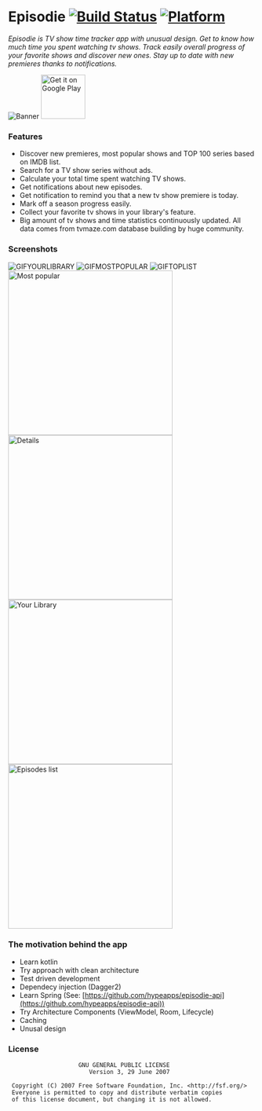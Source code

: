 # Episodie [![Build Status](https://travis-ci.org/hypeapps/episodie.svg?branch=master)](https://travis-ci.org/hypeapps/episodie) [![Platform](https://img.shields.io/badge/platform-Android-yellow.svg)](https://www.android.com)
*Episodie is TV show time tracker app with unusual design. Get to know how much time you spent watching tv shows. Track easily overall progress of your favorite shows and discover new ones. Stay up to date with new premieres thanks to notifications.*

![Banner](https://raw.githubusercontent.com/hypeapps/episodie/master/img/header1024x500.png)
<a href="https://play.google.com/store/apps/details?id=pl.hypeapp.episodie" target="_blank">
<img src="https://play.google.com/intl/en_us/badges/images/generic/en-play-badge.png" alt="Get it on Google Play" height="90"/></a>

### Features
- Discover new premieres, most popular shows and TOP 100 series based on IMDB list. 
- Search for a TV show series without ads.
- Calculate your total time spent watching TV shows.
- Get notifications about new episodes.
- Get notification to remind you that a new tv show premiere is today.
- Mark off a season progress easily.
- Collect your favorite tv shows in your library's feature.
- Big amount of tv shows and time statistics continuously updated. All data comes from  tvmaze.com database building by huge community.

### Screenshots
![GIFYOURLIBRARY](https://raw.githubusercontent.com/hypeapps/episodie/master/img/your_library.gif) ![GIFMOSTPOPULAR](https://raw.githubusercontent.com/hypeapps/episodie/master/img/mostpopular.gif) ![GIFTOPLIST](https://raw.githubusercontent.com/hypeapps/episodie/master/img/toplist.gif)
<img src="https://raw.githubusercontent.com/hypeapps/episodie/master/img/scr1.jpg" alt="Most popular" height="335"/> <img src="https://raw.githubusercontent.com/hypeapps/episodie/master/img/scr7.jpg" alt="Details" height="335"/> <img src="https://raw.githubusercontent.com/hypeapps/episodie/master/img/scr6.jpg" alt="Your Library" height="335"/> <img src="https://raw.githubusercontent.com/hypeapps/episodie/master/img/scr8.jpg" alt="Episodes list" height="335"/>

### The motivation behind the app
- Learn kotlin
- Try approach with clean architecture
- Test driven development
- Dependecy injection (Dagger2)
- Learn Spring (See: [https://github.com/hypeapps/episodie-api](https://github.com/hypeapps/episodie-api))
- Try Architecture Components (ViewModel, Room, Lifecycle)
- Caching
- Unusal design

### License
```
                    GNU GENERAL PUBLIC LICENSE
                       Version 3, 29 June 2007

 Copyright (C) 2007 Free Software Foundation, Inc. <http://fsf.org/>
 Everyone is permitted to copy and distribute verbatim copies
 of this license document, but changing it is not allowed.
```
